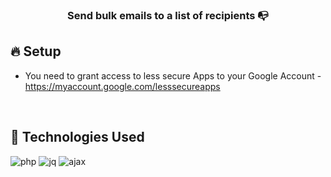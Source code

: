 
<!-- PROJECT -->
<p align="center">
  <h3 align="center"> 
    Send bulk emails to a list of recipients 📭
  </h3>
</p>

<!-- SETUP -->

## 🔥 Setup

- You need to grant access to less secure Apps to your Google Account - https://myaccount.google.com/lesssecureapps

<br />

<!-- Technologies -->

## 🚀 Technologies Used

![php](https://user-images.githubusercontent.com/47280551/66280697-43ae3080-e88e-11e9-86f8-201d32a3ab65.gif)
![jq](https://user-images.githubusercontent.com/47280551/66280701-46a92100-e88e-11e9-811a-26a84186dd79.png)
![ajax](https://user-images.githubusercontent.com/47280551/66280720-5c1e4b00-e88e-11e9-88e9-49b94fbb7da3.png)

<br />